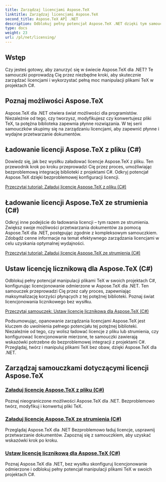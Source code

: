```yaml
---
title: Zarządzaj licencjami Aspose.TeX
linktitle: Zarządzaj licencjami Aspose.TeX
second_title: Aspose.TeX API .NET
description: Odblokuj pełny potencjał Aspose.TeX .NET dzięki tym samouczkom. Dowiedz się, jak zarządzać licencjami, usprawniać przetwarzanie dokumentów i odkrywać nieograniczone możliwości.
type: docs
weight: 23
url: /pl/net/licensing/
---
```

## Wstęp

Czy jesteś gotowy, aby zanurzyć się w świecie Aspose.TeX dla .NET? Te samouczki poprowadzą Cię przez niezbędne kroki, aby skutecznie zarządzać licencjami i wykorzystać pełną moc manipulacji plikami TeX w projektach C#.

## Poznaj możliwości Aspose.TeX

Aspose.TeX dla .NET otwiera świat możliwości dla programistów. Niezależnie od tego, czy tworzysz, modyfikujesz czy konwertujesz pliki TeX, ta potężna biblioteka zapewnia płynne rozwiązania. W tej serii samouczków skupimy się na zarządzaniu licencjami, aby zapewnić płynne i wydajne przetwarzanie dokumentów.

## Ładowanie licencji Aspose.TeX z pliku (C#)

Dowiedz się, jak bez wysiłku załadować licencje Aspose.TeX z pliku. Ten przewodnik krok po kroku przeprowadzi Cię przez proces, umożliwiając bezproblemową integrację biblioteki z projektami C#. Odkryj potencjał Aspose.TeX dzięki bezproblemowej konfiguracji licencji.

[Przeczytaj tutorial: Załaduj licencję Aspose.TeX z pliku (C#)](./load-license-from-file-csharp/)

## Ładowanie licencji Aspose.TeX ze strumienia (C#)

Odkryj inne podejście do ładowania licencji – tym razem ze strumienia. Zwiększ swoje możliwości przetwarzania dokumentów za pomocą Aspose.TeX dla .NET, postępując zgodnie z kompleksowym samouczkiem. Zdobądź cenne informacje na temat efektywnego zarządzania licencjami w celu uzyskania optymalnej wydajności.

[Przeczytaj tutorial: Załaduj licencję Aspose.TeX ze strumienia (C#)](./load-license-from-stream-csharp/)

## Ustaw licencję licznikową dla Aspose.TeX (C#)

Odblokuj pełny potencjał manipulacji plikami TeX w swoich projektach C#, konfigurując licencjonowanie odmierzone w Aspose.TeX dla .NET. Ten samouczek przeprowadzi Cię przez cały proces, zapewniając maksymalizację korzyści płynących z tej potężnej biblioteki. Poznaj świat licencjonowania licznikowego bez wysiłku.

[Przeczytaj samouczek: Ustaw licencję licznikową dla Aspose.TeX (C#)](./set-metered-license-csharp/)

Podsumowując, opanowanie zarządzania licencjami Aspose.TeX jest kluczem do uwolnienia pełnego potencjału tej potężnej biblioteki. Niezależnie od tego, czy wolisz ładować licencje z pliku lub strumienia, czy konfigurować licencjonowanie mierzone, te samouczki zawierają wskazówki potrzebne do bezproblemowej integracji z projektami C#. Przeglądaj, twórz i manipuluj plikami TeX bez obaw, dzięki Aspose.TeX dla .NET.
## Zarządzaj samouczkami dotyczącymi licencji Aspose.TeX
### [Załaduj licencję Aspose.TeX z pliku (C#)](./load-license-from-file-csharp/)
Poznaj nieograniczone możliwości Aspose.TeX dla .NET. Bezproblemowo twórz, modyfikuj i konwertuj pliki TeX.
### [Załaduj licencję Aspose.TeX ze strumienia (C#)](./load-license-from-stream-csharp/)
Przeglądaj Aspose.TeX dla .NET Bezproblemowo ładuj licencje, usprawnij przetwarzanie dokumentów. Zapoznaj się z samouczkiem, aby uzyskać wskazówki krok po kroku.
### [Ustaw licencję licznikową dla Aspose.TeX (C#)](./set-metered-license-csharp/)
Poznaj Aspose.TeX dla .NET, bez wysiłku skonfiguruj licencjonowanie odmierzone i odblokuj pełny potencjał manipulacji plikami TeX w swoich projektach C#.